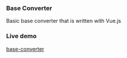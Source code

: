 ### Base Converter
Basic base converter that is written with Vue.js
### Live demo
[base-converter](https://arinmis.github.io/base-converter/)
